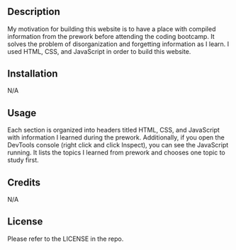 # <Prework Study Guide Webpage>

## Description

My motivation for building this website is to have a place with compiled information from the prework before attending the coding bootcamp. It solves the problem of disorganization and forgetting information as I learn. I used HTML, CSS, and JavaScript in order to build this website. 

## Installation

N/A

## Usage

Each section is organized into headers titled HTML, CSS, and JavaScript with information I learned during the prework. Additionally, if you open the DevTools console (right click and click Inspect), you can see the JavaScript running. It lists the topics I learned from prework and chooses one topic to study first.

## Credits

N/A

## License

Please refer to the LICENSE in the repo.